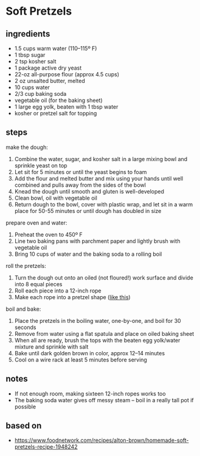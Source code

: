 # Soft Pretzels

## ingredients
* 1.5 cups warm water (110–115º F)  
* 1 tbsp sugar  
* 2 tsp kosher salt  
* 1 package active dry yeast  
* 22-oz all-purpose flour (approx 4.5 cups)  
* 2 oz unsalted butter, melted  
* 10 cups water  
* 2/3 cup baking soda  
* vegetable oil (for the baking sheet)  
* 1 large egg yolk, beaten with 1 tbsp water  
* kosher or pretzel salt for topping  

## steps

make the dough:  
1. Combine the water, sugar, and kosher salt in a large mixing bowl and sprinkle yeast on top  
2. Let sit for 5 minutes or until the yeast begins to foam  
3. Add the flour and melted butter and mix using your hands until well combined and pulls away from the sides of the bowl  
4. Knead the dough until smooth and gluten is well-developed  
5. Clean bowl, oil with vegetable oil  
6. Return dough to the bowl, cover with plastic wrap, and let sit in a warm place for 50-55 minutes or until dough has doubled in size  

prepare oven and water:  
1. Preheat the oven to 450º F  
2. Line two baking pans with parchment paper and lightly brush with vegetable oil  
3. Bring 10 cups of water and the baking soda to a rolling boil  

roll the pretzels:  
1. Turn the dough out onto an oiled (not floured!) work surface and divide into 8 equal pieces  
2. Roll each piece into a 12-inch rope  
3. Make each rope into a pretzel shape ([like this](images/pretzel-shape.jpg))  

boil and bake:  
1. Place the pretzels in the boiling water, one-by-one, and boil for 30 seconds  
2. Remove from water using a flat spatula and place on oiled baking sheet  
3. When all are ready, brush the tops with the beaten egg yolk/water mixture and sprinkle with salt  
4. Bake until dark golden brown in color, approx 12–14 minutes  
5. Cool on a wire rack at least 5 minutes before serving  

## notes
* If not enough room, making sixteen 12-inch ropes works too  
* The baking soda water gives off messy steam – boil in a really tall pot if possible  

## based on
* https://www.foodnetwork.com/recipes/alton-brown/homemade-soft-pretzels-recipe-1948242  

